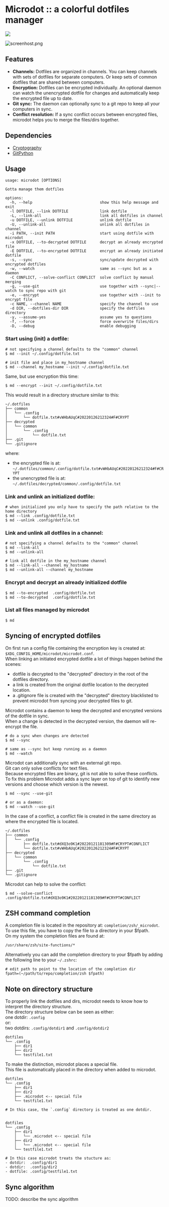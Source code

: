 # Microdot :: a colorful dotfiles manager

<img src="https://img.shields.io/badge/Python-3776AB?style=for-the-badge&logo=python&logoColor=white" />

![screenhost.png](screenshot.png)

## Features
- **Channels:** Dotfiles are organized in channels. You can keep channels with sets of dotfiles for separate computers. Or keep sets of common dotfiles that are shared between computers.  
- **Encryption:** Dotfiles can be encrypted individually. An optional daemon can watch the unencrypted dotfile for changes and automatically keep the encrypted file up to date.
- **Git sync:** The daemon can optionally sync to a git repo to keep all your computers in sync.
- **Conflict resolution:** If a sync conflict occurs between encrypted files, microdot helps you to merge the files/dirs together.

## Dependencies
- [Cryptography](https://cryptography.io)
- [GitPython](https://github.com/gitpython-developers/GitPython)

## Usage

    usage: microdot [OPTIONS]

    Gotta manage them dotfiles

    options:
      -h, --help                              show this help message and exit
      -l DOTFILE, --link DOTFILE              link dotfile
      -L, --link-all                          link all dotfiles in channel
      -u DOTFILE, --unlink DOTFILE            unlink dotfile
      -U, --unlink-all                        unlink all dotfiles in channel
      -i PATH, --init PATH                    start using dotfile with microdot
      -x DOTFILE, --to-decrypted DOTFILE      decrypt an already encrypted file
      -E DOTFILE, --to-encrypted DOTFILE      encrypt an already initiated dotfile
      -s, --sync                              sync/update decrypted with encrypted dotfiles
      -w, --watch                             same as --sync but as a daemon
      -C CONFLICT, --solve-conflict CONFLICT  solve conflict by manual merging
      -g, --use-git                           use together with --sync|--watch to sync repo with git
      -e, --encrypt                           use together with --init to encrypt file
      -c NAME, --channel NAME                 specify the channel to use
      -d DIR, --dotfiles-dir DIR              specify the dotfiles directory
      -y, --assume-yes                        assume yes to questions
      -f, --force                             force overwrite files/dirs
      -D, --debug                             enable debugging

### Start using (init) a dotfile:

    # not specifying a channel defaults to the "common" channel
    $ md --init ~/.config/dotfile.txt

    # init file and place in my_hostname channel
    $ md --channel my_hostname --init ~/.config/dotfile.txt

Same, but use encryption this time:

    $ md --encrypt --init ~/.config/dotfile.txt

This would result in a directory structure similar to this:

    ~/.dotfiles
    ├── common
    │   └── .config
    │       └── dotfile.txt#vWHbAUqC#20220126212324#F#CRYPT
    ├── decrypted
    │   └── common
    │       └── .config
    │           └── dotfile.txt
    ├── .git
    └── .gitignore

where: 

- the encrypted file is at: ```~/.dotfiles/common/.config/dotfile.txt#vWHbAUqC#20220126212324#F#CRYPT```
- the unencrypted file is at: ```~/.dotfiles/decrypted/common/.config/dotfile.txt```

### Link and unlink an initialized dotfile:

    # when initialized you only have to specify the path relative to the home directory
    $ md --link .config/dotfile.txt
    $ md --unlink .config/dotfile.txt

### Link and unlink all dotfiles in a channel:

    # not specifying a channel defaults to the "common" channel
    $ md --link-all
    $ md --unlink-all

    # link all dotfile in the my_hostname channel
    $ md --link-all --channel my_hostname
    $ md --unlink-all --channel my_hostname

### Encrypt and decrypt an already initialized dotfile

    $ md --to-encrypted  .config/dotfile.txt
    $ md --to-decrypted  .config/dotfile.txt

### List all files managed by microdot

    $ md

## Syncing of encrypted dotfiles
On first run a config file containing the encryption key is created at: ```$XDG_CONFIG_HOME/microdot/microdot.conf```.  
When linking an initiated encrypted dotfile a lot of things happen behind the scenes:

- dotfile is decrypted to the "decrypted" directory in the root of the dotfiles directory.
- a link is created from the original dotfile location to the decrypted location.
- a .gitignore file is created with the "decrypted" directory blacklisted to prevent microdot from syncing your decrypted files to git.

Microdot contains a daemon to keep the decrypted and encrypted versions of the dotfile in sync.  
When a change is detected in the decrypted version, the daemon will re-encrypt the file.  

    # do a sync when changes are detected
    $ md --sync

    # same as --sync but keep running as a daemon
    $ md --watch

Microdot can additionally sync with an external git repo.  
Git can only solve conflicts for text files.  
Because encrypted files are binary, git is not able to solve these conflicts.  
To fix this problem Microdot adds a sync layer on top of git to identify new versions and choose which version is the newest.  

    $ md --sync --use-git

    # or as a daemon:
    $ md --watch --use-git

In the case of a conflict, a conflict file is created in the same directory as where the encrypted file is located.  

    ~/.dotfiles
    ├── common
    │   └── .config
    │       ├── dotfile.txt#dXQ3o9K1#20220121181309#F#CRYPT#CONFLICT
    │       └── dotfile.txt#vWHbAUqC#20220126212324#F#CRYPT
    ├── decrypted
    │   └── common
    │       └── .config
    │           └── dotfile.txt
    ├── .git
    └── .gitignore

Microdot can help to solve the conflict:

    $ md --solve-conflict .config/dotfile.txt#dXQ3o9K1#20220121181309#F#CRYPT#CONFLICT

## ZSH command completion
A completion file is located in the repository at: `completion/zsh/_microdot`.  
To use this file, you have to copy the file to a directory in your $fpath.  
On my system the completion files are found at:

    /usr/share/zsh/site-functions/*

Alternatively you can add the completion directory to your $fpath by adding the following line to your `~/.zshrc`:

    # edit path to point to the location of the completion dir
    fpath=(~/path/to/repo/completion/zsh $fpath)


## Note on directory structure
To properly link the dotfiles and dirs, microdot  needs to know how to interpret the directory structure.  
The directory structure below can be seen as either:  
one dotdir: `.config`  
or:  
two dotdirs: `.config/dotdir1` and `.config/dotdir2`

    dotfiles
    └── .config
        ├── dir1
        ├── dir2
        └── testfile1.txt

To make the distinction, microdot places a special file.  
This file is automatically placed in the directory when added to microdot.  

    dotfiles
    └── .config
        ├── dir1
        ├── dir2
        ├── .microdot <-- special file
        └── testfile1.txt

    # In this case, the `.config` directory is treated as one dotdir.  


    dotfiles
    └── .config
        ├── dir1
        │   └── .microdot <-- special file
        ├── dir2
        │   └── .microdot <-- special file
        └── testfile1.txt

    # In this case microdot treats the stucture as:
    - dotdir:  .config/dir1
    - dotdir:  .config/dir2
    - dotfile: .config/testfile1.txt


## Sync algorithm
TODO: describe the sync algorithm
